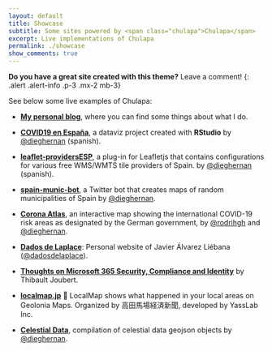 ```yaml
---
layout: default
title: Showcase
subtitle: Some sites powered by <span class="chulapa">Chulapa</span>
excerpt: Live implementations of Chulapa
permalink: ./showcase
show_comments: true
---
```


**Do you have a great site created with this theme?** Leave a comment!
{: .alert .alert-info .p-3 .mx-2 mb-3}

See below some live examples of <span class="chulapa">Chulapa</span>:

- **[My personal blog](https://dieghernan.github.io/)**, where you can find some things about what I do.

- **[COVID19 en España](https://dieghernan.github.io/COVID19/)**, a dataviz project created with **RStudio** by [@dieghernan](https://github.com/dieghernan) (spanish). 

- **[leaflet-providersESP](https://dieghernan.github.io/leaflet-providersESP/)**, a plug-in for Leafletjs that contains configurations for various free WMS/WMTS tile providers of Spain. by [@dieghernan](https://github.com/dieghernan) (spanish). 

- **[spain-munic-bot](https://dieghernan.github.io/spain-munic-bot/)**, a Twitter bot that creates maps of random municipalities of Spain by [@dieghernan](https://github.com/dieghernan).

- **[Corona Atlas](https://corona-atlas.de/)**, an interactive map showing the international COVID-19 risk areas as designated by the German government, by [@rodrihgh](https://github.com/rodrihgh/) and [@dieghernan](https://github.com/dieghernan).

- **[Dados de Laplace](https://dadosdelaplace.github.io/)**: Personal website of Javier Álvarez Liébana ([@dadosdelaplace](https://github.com/dadosdelaplace)).

- **[Thoughts on Microsoft 365 Security, Compliance and Identity](https://www.thijoubert.com/)** by Thibault Joubert.

- **[localmap.jp](https://localmap.jp/)** 📍 LocalMap shows what happened in your local areas on Geolonia Maps. Organized by 高田馬場経済新聞, developed by YassLab Inc.

- **[Celestial Data](https://dieghernan.github.io/celestial_data/)**, compilation of celestial data geojson objects by [@dieghernan](https://github.com/dieghernan).
